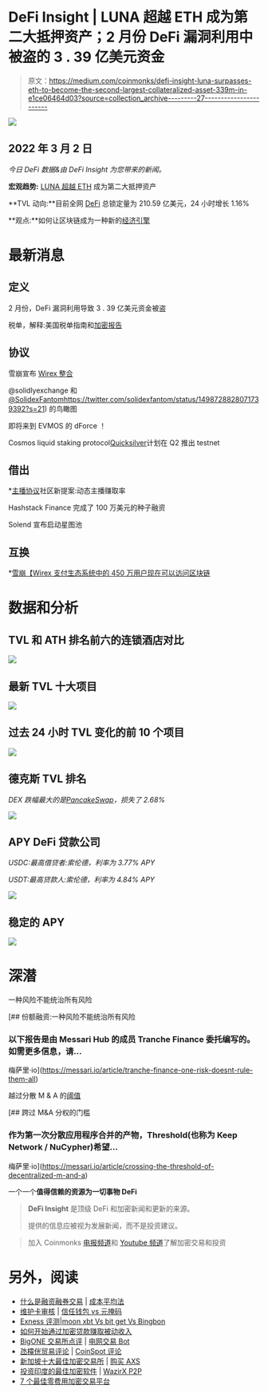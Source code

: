# DeFi Insight | LUNA 超越 ETH 成为第二大抵押资产；2 月份 DeFi 漏洞利用中被盗的 3 . 39 亿美元资金

> 原文：<https://medium.com/coinmonks/defi-insight-luna-surpasses-eth-to-become-the-second-largest-collateralized-asset-339m-in-e1ce06464d03?source=collection_archive---------27----------------------->

![](img/9acb727f80db69cfcff0139934d19bfc.png)

## 2022 年 3 月 2 日

*今日 DeFi 数据&由 DeFi Insight 为您带来的新闻。*

**宏观趋势:** [LUNA 超越 ETH](https://www.coindesk.com/business/2022/03/02/terras-luna-passes-ether-to-become-second-largest-staked-asset/?utm_medium=referral&utm_source=rss&utm_campaign=headlines) 成为第二大抵押资产

**TVL 动向:**目前全网 [DeFi](https://defillama.com/) 总锁定量为 210.59 亿美元，24 小时增长 1.16%

**观点:**如何让区块链成为一种新的[经济引擎](https://www.coindesk.com/layer2/2022/03/02/how-to-make-blockchain-a-new-kind-of-economic-engine/)

# 最新消息

## 定义

2 月份，DeFi 漏洞利用导致 3 . 39 亿美元资金被盗

税单，解释:美国税单指南和[加密报告](https://www.coinbase.com/learn/your-crypto/tax-documents-explained)

## 协议

雪崩宣布 [Wirex 整合](https://www.binance.com/en/news/top/7062162)

@solidlyexchange 和 [@SolidexFantom](https://twitter.com/solidexfantom/status/1498728828071739392?s=21)https://twitter.com/solidexfantom/status/1498728828071739392?s=21) 的鸟瞰图

即将来到 EVMOS 的 dForce ！

Cosmos liquid staking protocol[Quicksilver](https://www.aliens.com/livenews/latest/cosmos-liquid-staking-protocol-quicksilver-plans-to-launch-testnet-in-q2)计划在 Q2 推出 testnet

## 借出

*[主播协议](https://forum.anchorprotocol.com/t/dynamic-anchor-earn-rate/3042/4)社区新提案:动态主播赚取率

Hashstack Finance 完成了 100 万美元的种子融资

Solend 宣布启动星图池

## 互换

*[雪崩【Wirex 支付生态系统中的 450 万用户现在可以访问区块链](https://cointelegraph.com/news/avalanche-blockchain-now-accessible-to-4-5m-users-across-wirex-payment-ecosystem)

# 数据和分析

## TVL 和 ATH 排名前六的连锁酒店对比

![](img/a820f3d103ccb056ef27c7a7e08d4e06.png)

## 最新 TVL 十大项目

![](img/6b1fe0100db5533c9400b13a539b2987.png)

## 过去 24 小时 TVL 变化的前 10 个项目

![](img/090960f2f56f5f9c30f6f053bd6a5e49.png)

## 德克斯 TVL 排名

*DEX 跌幅最大的是*[*PancakeSwap*](https://defillama.com/protocol/pancakeswap)*，损失了 2.68%*

![](img/d732d544d69ed3884bf747915808b707.png)

## APY DeFi 贷款公司

*USDC:最高借贷者:索伦德，利率为 3.77% APY*

*USDT:最高贷款人:索伦德，利率为 4.84% APY*

![](img/afb313d7d887bed0e08dfcee92b8989e.png)

## 稳定的 APY

![](img/8007a662a7c3aa94317fe785e8f8c912.png)

# 深潜

一种风险不能统治所有风险

[](https://messari.io/article/tranche-finance-one-risk-doesnt-rule-them-all) [## 份额融资:一种风险不能统治所有风险

### 以下报告是由 Messari Hub 的成员 Tranche Finance 委托编写的。如需更多信息，请…

梅萨里·io](https://messari.io/article/tranche-finance-one-risk-doesnt-rule-them-all) 

越过分散 M & A 的[阈值](https://messari.io/article/crossing-the-threshold-of-decentralized-m-and-a)

[](https://messari.io/article/crossing-the-threshold-of-decentralized-m-and-a) [## 跨过 M&A 分权的门槛

### 作为第一次分散应用程序合并的产物，Threshold(也称为 Keep Network / NuCypher)希望…

梅萨里·io](https://messari.io/article/crossing-the-threshold-of-decentralized-m-and-a) 

一个一个**值得信赖的资源为一切事物 DeFi**

> **DeFi Insight** 是顶级 DeFi 和加密新闻和更新的来源。
> 
> 提供的信息应被视为发展新闻，而不是投资建议。

> 加入 Coinmonks [电报频道](https://t.me/coincodecap)和 [Youtube 频道](https://www.youtube.com/c/coinmonks/videos)了解加密交易和投资

# 另外，阅读

*   [什么是融资融券交易](https://coincodecap.com/margin-trading) | [成本平均法](https://coincodecap.com/dca)
*   [维护卡审核](https://coincodecap.com/uphold-card-review) | [信任钱包 vs 元掩码](https://coincodecap.com/trust-wallet-vs-metamask)
*   [Exness 评测](https://coincodecap.com/exness-review)|[moon xbt Vs bit get Vs Bingbon](https://coincodecap.com/bingbon-vs-bitget-vs-moonxbt)
*   [如何开始通过加密贷款赚取被动收入](https://coincodecap.com/passive-income-crypto-lending)
*   [BigONE 交易所点评](/coinmonks/bigone-exchange-review-64705d85a1d4) | [电网交易 Bot](https://coincodecap.com/grid-trading)
*   [氹欞侊贸易评论](https://coincodecap.com/anny-trade-review) | [CoinSpot 评论](https://coincodecap.com/coinspot-review)
*   [新加坡十大最佳加密交易所](https://coincodecap.com/crypto-exchange-in-singapore) | [购买 AXS](https://coincodecap.com/buy-axs-token)
*   [投资印度的最佳加密软件](https://coincodecap.com/best-crypto-to-invest-in-india-in-2021) | [WazirX P2P](https://coincodecap.com/wazirx-p2p)
*   [7 个最佳零费用加密交易平台](https://coincodecap.com/zero-fee-crypto-exchanges)